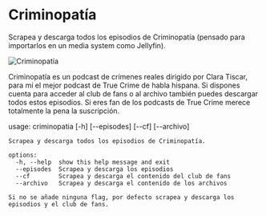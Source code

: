 # Criminopatía
Scrapea y descarga todos los episodios de Criminopatía (pensado para importarlos en un media system como Jellyfin).

![Criminopatía](./Cabeceras-Criminopati2.png)

Criminopatía es un podcast de crímenes reales dirigido por Clara Tiscar, para mí el mejor podcast de True Crime de habla hispana. Si dispones cuenta para acceder al club de fans o al archivo también puedes descargar todos estos episodios. Si eres fan de los podcasts de True Crime merece totalmente la pena la suscripción.

usage: criminopatia [-h] [--episodes] [--cf] [--archivo]

    Scrapea y descarga todos los episodios de Criminopatía.

    options:
      -h, --help  show this help message and exit
      --episodes  Scrapea y descarga los episodios
      --cf        Scrapea y descarga el contenido del club de fans
      --archivo   Scrapea y descarga el contenido de los archivos

    Si no se añade ninguna flag, por defecto scrapea y descarga los episodios y el club de fans.
